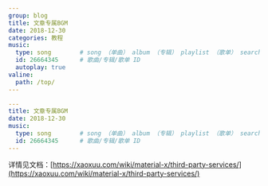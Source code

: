 ```yaml
---
group: blog
title: 文章专属BGM
date: 2018-12-30
categories: 教程
music:
  type: song        # song （单曲） album （专辑） playlist （歌单） search （搜索）
  id: 26664345      # 歌曲/专辑/歌单 ID
  autoplay: true
valine:
  path: /top/
---
```


```yml
---
title: 文章专属BGM
date: 2018-12-30
music:
  type: song        # song （单曲） album （专辑） playlist （歌单） search （搜索）
  id: 26664345      # 歌曲/专辑/歌单 ID
---
```
详情见文档：[https://xaoxuu.com/wiki/material-x/third-party-services/](https://xaoxuu.com/wiki/material-x/third-party-services/)

<!-- more -->
